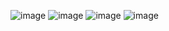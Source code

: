 ![image](https://github.com/dagweg/ImaFX/assets/90281138/011695e4-a2f3-4378-bb28-3777967f32e8)
![image](https://github.com/dagweg/ImaFX/assets/90281138/22c48615-5b3d-44e6-ae7e-3cc71f420f00)
![image](https://github.com/dagweg/ImaFX/assets/90281138/4f9c9a68-5f15-4d74-aad5-b3b1518e8942)
![image](https://github.com/dagweg/ImaFX/assets/90281138/a67bfee4-7ccc-4e7f-ad3b-a16095556213)


